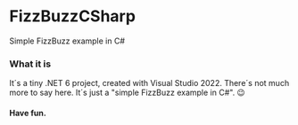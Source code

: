 # FizzBuzzCSharp
Simple FizzBuzz example in C#

### What it is

It´s a tiny .NET 6 project, created with Visual Studio 2022. There´s not much more to say here. It´s just a "simple FizzBuzz example in C#". :wink:

#### Have fun.
